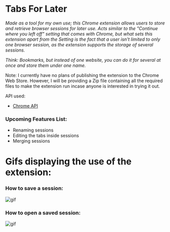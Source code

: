 # Tabs For Later

*Made as a tool for my own use; this Chrome extension allows users to store and retrieve browser sessions for later use. Acts similar to the "Continue where you left off" setting that comes with Chrome, but what sets this extension apart from the Setting is the fact that a user isn't limited to only one browser session, as the extension supports the storage of several sessions.*

*Think: Bookmarks, but instead of one website, you can do it for several at once and store them under one name.*

Note: I currently have no plans of publishing the extension to the Chrome Web Store. However, I will be providing a Zip file containing all the required files to make the extension run incase anyone is interested in trying it out.  

API used:
- [Chrome API](https://developer.chrome.com/docs/extensions/reference/)

### Upcoming Features List:
- Renaming sessions
- Editing the tabs inside sessions
- Merging sessions

# Gifs displaying the use of the extension:

### How to save a session: 
![gif](https://github.com/shoppiboi/tabs_for_later/blob/3c56fdaa7ec1d8eaf3d219ee8c3ef0336da2f6fa/gifs/saving.gif)

### How to open a saved session:
![gif](https://github.com/shoppiboi/tabs_for_later/blob/3c56fdaa7ec1d8eaf3d219ee8c3ef0336da2f6fa/gifs/opening.gif)
